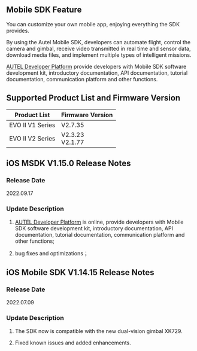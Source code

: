 ## Mobile SDK Feature

You can customize your own mobile app, enjoying everything the SDK provides.

By using the Autel Mobile SDK, developers can automate flight, control the camera and gimbal, receive video transmitted in real time and sensor data, download media files, and implement multiple types of intelligent missions.

[AUTEL Developer Platform](https://developer.autelrobotics.com) provide developers with Mobile SDK software development kit, introductory documentation, API documentation, tutorial documentation, communication platform and other functions.



## Supported Product List and Firmware Version

| Product List     | Firmware Version    |
| ---------------- | ------------------- |
| EVO II V1 Series | V2.7.35             |
| EVO II V2 Series | V2.3.23<br/>V2.1.77 |



## iOS MSDK V1.15.0 Release Notes

### Release Date

2022.09.17

### Update Description

1.  [AUTEL Developer Platform](https://developer.autelrobotics.com) is online, provide developers with Mobile SDK software development kit, introductory documentation, API documentation, tutorial documentation, communication platform and other functions;

2.  bug fixes and optimizations；



## iOS Mobile SDK V1.14.15 Release Notes

### Release Date

2022.07.09

### Update Description

1. The SDK now is compatible with the new dual-vision gimbal XK729.

2. Fixed known issues and added enhancements.

